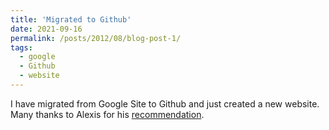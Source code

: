 ```yaml
---
title: 'Migrated to Github'
date: 2021-09-16
permalink: /posts/2012/08/blog-post-1/
tags:
  - google 
  - Github
  - website
---
```


I have migrated from Google Site to Github and just created a new website. Many thanks to Alexis for his [recommendation](https://alexisakira.github.io/posts/2020/08/blog-post-1/).
